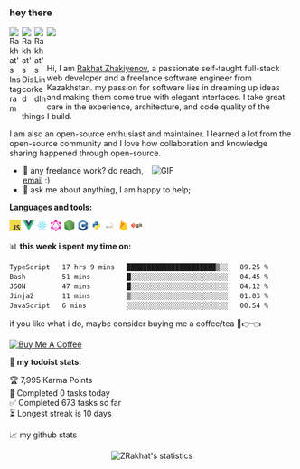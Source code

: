 ### hey there 
<a href="https://www.instagram.com/rahatzh1/">
  <img align="left" alt="Rakhat's Instagram" width="22px" src="https://github.com/dheereshagrwal/colored-icons/blob/master/public/icons/instagram/instagram.svg" />
</a>
<a href="http://discordapp.com/users/267616852367245313">
  <img align="left" alt="Rakhat's Discord" width="22px" src="https://github.com/dheereshagrwal/colored-icons/blob/master/public/icons/discord/discord.svg" />
</a>
<a href="https://www.linkedin.com/in/zrakh/">
  <img align="left" alt="Rakhat's LinkedIn" width="22px" src="https://github.com/dheereshagrwal/colored-icons/blob/master/public/icons/linkedin/linkedin.svg" />
</a>

![](https://visitor-badge.glitch.me/badge?page_id=abhisheknaiidu.abhisheknaiidu)

<br />

Hi, I am [Rakhat Zhakiyenov](https://rakhat.me/), a passionate self-taught full-stack web developer and a freelance software engineer from Kazakhstan. my passion for software lies in dreaming up ideas and making them come true with elegant interfaces. I take great care in the experience, architecture, and code quality of the things I build.

I am also an open-source enthusiast and maintainer. I learned a lot from the open-source community and I love how collaboration and knowledge sharing happened through open-source.


  <img class="gifimg" align="right" style="width: 50%;
height: 20%;" alt="GIF" src="https://github.com/abhisheknaiidu/abhisheknaiidu/blob/master/code.gif?raw=true" />
  
- 💼 any freelance work? do reach, [email](mailto:rakhat.zhakiyenov.uni@gmail.com) :)
- 💬 ask me about anything, I am happy to help;

**Languages and tools:**  

<code><img height="20" src="https://raw.githubusercontent.com/github/explore/80688e429a7d4ef2fca1e82350fe8e3517d3494d/topics/javascript/javascript.png"></code>
<code><img height="20" src="https://raw.githubusercontent.com/github/explore/80688e429a7d4ef2fca1e82350fe8e3517d3494d/topics/vue/vue.png"></code>
<code><img height="20" src="https://raw.githubusercontent.com/github/explore/80688e429a7d4ef2fca1e82350fe8e3517d3494d/topics/react/react.png"></code>
<code><img height="20" src="https://raw.githubusercontent.com/github/explore/5c058a388828bb5fde0bcafd4bc867b5bb3f26f3/topics/graphql/graphql.png"></code>
<code><img height="20" src="https://raw.githubusercontent.com/github/explore/80688e429a7d4ef2fca1e82350fe8e3517d3494d/topics/nodejs/nodejs.png"></code>
<code><img height="20" src="https://raw.githubusercontent.com/github/explore/80688e429a7d4ef2fca1e82350fe8e3517d3494d/topics/cpp/cpp.png"></code>
<code><img height="20" src="https://raw.githubusercontent.com/github/explore/80688e429a7d4ef2fca1e82350fe8e3517d3494d/topics/python/python.png"></code>
<code><img height="20" src="https://raw.githubusercontent.com/github/explore/80688e429a7d4ef2fca1e82350fe8e3517d3494d/topics/mysql/mysql.png"></code>
<code><img height="20" src="https://raw.githubusercontent.com/github/explore/80688e429a7d4ef2fca1e82350fe8e3517d3494d/topics/firebase/firebase.png"></code>
<code><img height="20" src="https://raw.githubusercontent.com/github/explore/80688e429a7d4ef2fca1e82350fe8e3517d3494d/topics/git/git.png"></code>

📊 **this week i spent my time on:**
<!--START_SECTION:waka-->

```txt
TypeScript   17 hrs 9 mins   ██████████████████████▒░░   89.25 %
Bash         51 mins         █░░░░░░░░░░░░░░░░░░░░░░░░   04.45 %
JSON         47 mins         █░░░░░░░░░░░░░░░░░░░░░░░░   04.12 %
Jinja2       11 mins         ▒░░░░░░░░░░░░░░░░░░░░░░░░   01.03 %
JavaScript   6 mins          ░░░░░░░░░░░░░░░░░░░░░░░░░   00.54 %
```

<!--END_SECTION:waka-->

if you like what i do, maybe consider buying me a coffee/tea 🥺👉👈

<a href="https://www.buymeacoffee.com/abhisheknaiidu" target="_blank"><img src="https://cdn.buymeacoffee.com/buttons/v2/default-red.png" alt="Buy Me A Coffee" width="100" ></a>

🚧 **my todoist stats:**
<!-- TODO-IST:START -->
🏆  7,995 Karma Points           
🌸  Completed 0 tasks today           
✅  Completed 673 tasks so far           
⏳  Longest streak is 10 days
<!-- TODO-IST:END -->


📈 my github stats

<p align="center"> <img src="https://github-readme-stats.vercel.app/api?username=ZRakhat&show_icons=true&theme=gotham" alt="ZRakhat's statistics" />

